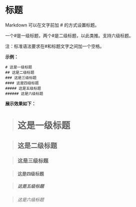# 标题

Markdown 可以在文字前加 # 的方式设置标题。


一个#是一级标题，两个#是二级标题，以此类推。支持六级标题。

注：标准语法要求在#和标题文字之间加一个空格。

**示例：**

```
# 这是一级标题
## 这是二级标题
### 这是三级标题
#### 这是四级标题
##### 这是五级标题
###### 这是六级标题
```

**展示效果如下：**

># 这是一级标题

>## 这是二级标题

>### 这是三级标题

>#### 这是四级标题

>##### 这是五级标题

>###### 这是六级标题



